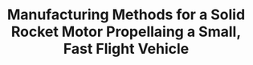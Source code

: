 ---
title: "Manufacturing Methods for a Solid Rocket Motor Propellaing a Small, Fast Flight Vehicle"
excerpt: 'Kelly J. Mathesius. "Manufacturing Methods for a Solid Rocket Motor Propelling a Small, Fast Flight Vehicle." MS thesis. Cambridge, Massachusetts: Massachusetts Institute of Technology, June 2019.'
# nolink: true
link: https://dspace.mit.edu/handle/1721.1/122377
---